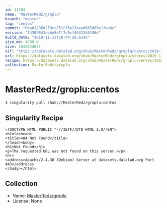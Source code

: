 ```yaml
---
id: 11583
name: "MasterRedz/groplu"
branch: "master"
tag: "centos"
commit: "0ea012856253cc751c75e13cead663d83e1faa8c"
version: "14309841eb4e8e7f7c9cf04412d3f86d"
build_date: "2019-11-13T10:44:29.614Z"
size_mb: 4786.0
size: 1632624671
sif: "https://datasets.datalad.org/shub/MasterRedz/groplu/centos/2019-11-13-0ea01285-14309841/14309841eb4e8e7f7c9cf04412d3f86d.sif"
url: https://datasets.datalad.org/shub/MasterRedz/groplu/centos/2019-11-13-0ea01285-14309841/
recipe: https://datasets.datalad.org/shub/MasterRedz/groplu/centos/2019-11-13-0ea01285-14309841/Singularity
collection: MasterRedz/groplu
---
```


# MasterRedz/groplu:centos

```bash
$ singularity pull shub://MasterRedz/groplu:centos
```

## Singularity Recipe

```singularity
<!DOCTYPE HTML PUBLIC "-//IETF//DTD HTML 2.0//EN">
<html><head>
<title>404 Not Found</title>
</head><body>
<h1>Not Found</h1>
<p>The requested URL was not found on this server.</p>
<hr>
<address>Apache/2.4.38 (Debian) Server at datasets.datalad.org Port 443</address>
</body></html>
```

## Collection

 - Name: [MasterRedz/groplu](https://github.com/MasterRedz/groplu)
 - License: None

